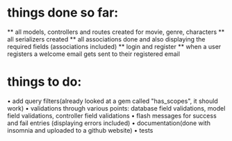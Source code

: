# things done so far: 
** all models, controllers and routes created for movie, genre, characters
** all serializers created
** all associations done and also displaying the required fields (associations included)
** login and register
** when a user registers a welcome email gets sent to their registered email 


# things to do: 

• add query filters(already looked at a gem called "has_scopes", it should work)
• validations through various points: database field validations, model field validations, controller field validations
• flash messages for success and fail entries (displaying errors included)
• documentation(done with insomnia and uploaded to a github website)
• tests 
